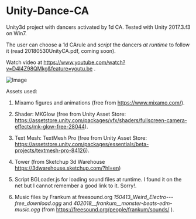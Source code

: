 # Unity-Dance-CA
Unity3d project with dancers activated by 1d CA. Tested with Unity 2017.3.f3 on Win7.

The user can choose  a 1d CArule  and *script* the dancers *at runtime* to follow it (read 20180530UnityCA.pdf, coming soon).

Watch video at https://www.youtube.com/watch?v=D4l4Z98QMkg&feature=youtu.be .

![Image](../master/DanceCAScreenShot.jpg?raw=true)

Assets used:

1. Mixamo figures and animations (free from https://www.mixamo.com/).

2. Shader: MKGlow (free from Unity Asset Store: https://assetstore.unity.com/packages/vfx/shaders/fullscreen-camera-effects/mk-glow-free-28044).

3. Text Mesh: TextMesh Pro (free from Unity Asset Store: https://assetstore.unity.com/packages/essentials/beta-projects/textmesh-pro-84126).

4. Tower (from Sketchup 3d Warehouse https://3dwarehouse.sketchup.com/?hl=en)

5. Script BGLoader.js for loading sound files at runtime. I found it on the net but I cannot remember a good link to it. Sorry!.

6. Music files by Frankum at freesound.org *150413_Weird_Electro---free_download.ogg* and *402018__frankum__monster-beats-edm-music.ogg* (from https://freesound.org/people/frankum/sounds/ ).  

